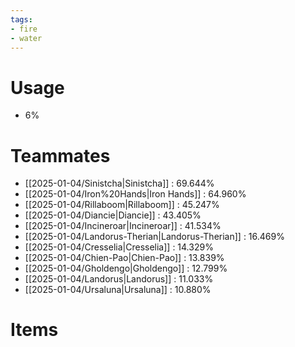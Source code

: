 ```yaml
---
tags:
- fire
- water
---
```

# Usage
- 6%
# Teammates
- [[2025-01-04/Sinistcha|Sinistcha]] : 69.644%
- [[2025-01-04/Iron%20Hands|Iron Hands]] : 64.960%
- [[2025-01-04/Rillaboom|Rillaboom]] : 45.247%
- [[2025-01-04/Diancie|Diancie]] : 43.405%
- [[2025-01-04/Incineroar|Incineroar]] : 41.534%
- [[2025-01-04/Landorus-Therian|Landorus-Therian]] : 16.469%
- [[2025-01-04/Cresselia|Cresselia]] : 14.329%
- [[2025-01-04/Chien-Pao|Chien-Pao]] : 13.839%
- [[2025-01-04/Gholdengo|Gholdengo]] : 12.799%
- [[2025-01-04/Landorus|Landorus]] : 11.033%
- [[2025-01-04/Ursaluna|Ursaluna]] : 10.880%
# Items